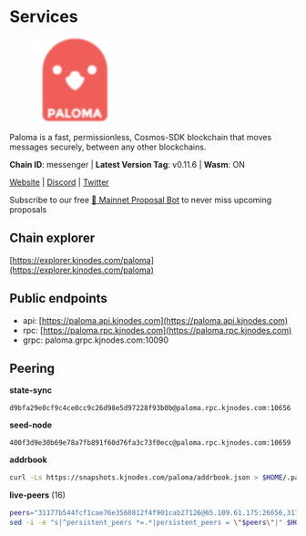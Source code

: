 # Services

<figure><img src="https://raw.githubusercontent.com/kj89/cosmos-images/main/logos/paloma.png" width="150" alt=""><figcaption></figcaption></figure>

Paloma is a fast, permissionless, Cosmos-SDK blockchain that  moves messages securely, between any other blockchains.

**Chain ID**: messenger | **Latest Version Tag**: v0.11.6 | **Wasm**: ON

[Website](https://www.palomachain.com) | [Discord](https://discord.gg/tKVFpfdSw4) | [Twitter](https://twitter.com/paloma_chain)



Subscribe to our free [🤖 Mainnet Proposal Bot](https://t.me/kjnodes_proposal_bot) to never miss upcoming proposals


## Chain explorer
[https://explorer.kjnodes.com/paloma](https://explorer.kjnodes.com/paloma)

## Public endpoints

* api: [https://paloma.api.kjnodes.com](https://paloma.api.kjnodes.com)
* rpc: [https://paloma.rpc.kjnodes.com](https://paloma.rpc.kjnodes.com)
* grpc: paloma.grpc.kjnodes.com:10090

## Peering

**state-sync**

```text
d9bfa29e0cf9c4ce0cc9c26d98e5d97228f93b0b@paloma.rpc.kjnodes.com:10656
```

**seed-node**

```text
400f3d9e30b69e78a7fb891f60d76fa3c73f0ecc@paloma.rpc.kjnodes.com:10659
```

**addrbook**
```bash
curl -Ls https://snapshots.kjnodes.com/paloma/addrbook.json > $HOME/.paloma/config/addrbook.json
```

**live-peers** (16)
```bash
peers="31177b544fcf1cae76e3560812f4f901cab27126@65.109.61.175:26656,317141e329bc214a76ba92201f6818574ebe5323@135.181.114.98:36656,d44dcdbc4d0f5ae1415143a80f9e5d092af68819@188.165.205.120:10656,e4b7cdd48c39c355e9a3480f4f4d5afab8fb0e08@46.0.203.78:26637,527200c42834243b6dc8dacbe26423b7e6577e0f@138.201.129.102:26656,99c890c97afc8abfdfeff662d539af5c504a0baf@88.99.67.234:26656,810bea15ec11d510dd33170851ee2ab74c48b6de@81.0.221.57:26656,f4c43099e04b721c54a454dad85f61da49be90bc@65.108.199.222:28656,41a47bae18f81c1f626e4b238221b77e274424d7@45.33.65.223:26656,b92c94f00b46500a5ff8920acd438c0873c2f9da@50.116.13.101:26656,8ed8cddfac504d986a2c6545def0e57b2c6aa5db@65.109.106.172:38656,9581fadb9a32f2af89d575bb0f2661b9bb216d41@46.4.23.108:26656,08c242d4505c5db223647069fdc0acb6e90079aa@65.109.106.214:26656,2c6772b11c1f9eff2a923eb2bf808543cdd501c5@79.143.179.196:26656,d9bfa29e0cf9c4ce0cc9c26d98e5d97228f93b0b@65.109.88.38:10656,4569193b58dfc6d9ca9acd4e2bcabf596e5b6b3c@65.21.7.251:10656"
sed -i -e "s|^persistent_peers *=.*|persistent_peers = \"$peers\"|" $HOME/.paloma/config/config.toml
```
